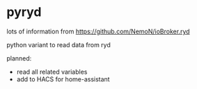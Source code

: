 # pyryd

lots of information from https://github.com/NemoN/ioBroker.ryd

python variant to read data from ryd

planned:

  - read all related variables
  - add to HACS for home-assistant
